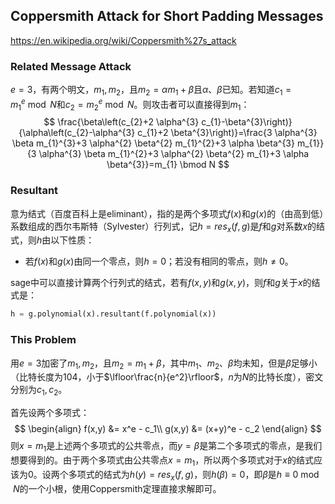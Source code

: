 ## Coppersmith Attack for Short Padding Messages

https://en.wikipedia.org/wiki/Coppersmith%27s_attack

### Related Message Attack

$e=3$，有两个明文，$m_1, m_2$，且$m_2=\alpha m_1+\beta$且$\alpha、\beta$已知。若知道$c_1=m_1^e\bmod N$和$c_2=m_2^e\bmod N$。则攻击者可以直接得到$m_1$：
$$
\frac{\beta\left(c_{2}+2 \alpha^{3} c_{1}-\beta^{3}\right)}{\alpha\left(c_{2}-\alpha^{3} c_{1}+2 \beta^{3}\right)}=\frac{3 \alpha^{3} \beta m_{1}^{3}+3 \alpha^{2} \beta^{2} m_{1}^{2}+3 \alpha \beta^{3} m_{1}}{3 \alpha^{3} \beta m_{1}^{2}+3 \alpha^{2} \beta^{2} m_{1}+3 \alpha \beta^{3}}=m_{1} \bmod N
$$

### Resultant

意为结式（百度百科上是eliminant），指的是两个多项式$f(x)$和$g(x)$的（由高到低）系数组成的西尔韦斯特（Sylvester）行列式，记$h=res_x(f, g)$是$f$和$g$对系数$x$的结式，则$h$由以下性质：

* 若$f(x)$和$g(x)$由同一个零点，则$h=0$；若没有相同的零点，则$h\not=0$。

sage中可以直接计算两个行列式的结式，若有$f(x,y)$和$g(x,y)$，则$f$和$g$关于$x$的结式是：

```python
h = g.polynomial(x).resultant(f.polynomial(x))
```

### This Problem

用$e=3$加密了$m_1, m_2$，且$m_2=m_1+\beta$，其中$m_1、m_2、\beta$均未知，但是$\beta$足够小（比特长度为104，小于$\lfloor\frac{n}{e^2}\rfloor$，$n$为$N$的比特长度），密文分别为$c_1,c_2$。

首先设两个多项式：
$$
\begin{align}
f(x,y) &= x^e - c_1\\
g(x,y) &= (x+y)^e - c_2
\end{align}
$$
则$x=m_1$是上述两个多项式的公共零点，而$y=\beta$是第二个多项式的零点，是我们想要得到的。由于两个多项式由公共零点$x=m_1$，所以两个多项式对于$x$的结式应该为0。设两个多项式的结式为$h(y)=res_x(f, g)$，则$h(\beta)=0$，即$\beta$是$h\equiv 0\bmod N$的一个小根，使用Coppersmith定理直接求解即可。
